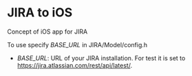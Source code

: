 JIRA to iOS
===========

Concept of iOS app for JIRA

To use specify _BASE_URL_ in JIRA/Model/config.h

* _BASE_URL_:     URL of your JIRA installation. For test it is set to https://jira.atlassian.com/rest/api/latest/.